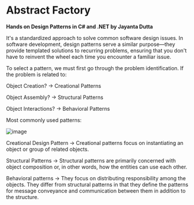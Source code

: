# Abstract Factory
**Hands on Design Patterns in C# and .NET by Jayanta Dutta**

It's a standardized approach to solve common software design issues.
In software development, design patterns serve a similar purpose—they provide templated solutions to recurring problems, ensuring that you don't have to reinvent the wheel each time you encounter a familiar issue.

To select a pattern, we must first go through the problem identification. If the problem is related to:

Object Creation? → Creational Patterns

Object Assembly? → Structural Patterns

Object Interactions? → Behavioral Patterns

Most commonly used patterns:

![image](https://github.com/user-attachments/assets/5d917b2e-1643-4a67-8437-3ef8a19c50c4)

Creational Design Pattern -> Creational patterns focus on instantiating an object or group of related objects.

Structural Patterns -> Structural patterns are primarily concerned with object composition or, in other words, how the entities can use each other.

Behavioral patterns -> They focus on distributing responsibility among the objects. They differ from structural patterns in that they define the patterns for message conveyance and communication between them in addition to the structure.












